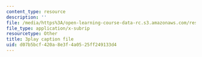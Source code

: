 ```yaml
---
content_type: resource
description: ''
file: /media/https%3A/open-learning-course-data-rc.s3.amazonaws.com/res-10-s95-physics-of-covid-19-transmission-fall-2020/d07b5bcf420a8e3f4a0525ff249133d4_jz3HWBmruo.srt
file_type: application/x-subrip
resourcetype: Other
title: 3play caption file
uid: d07b5bcf-420a-8e3f-4a05-25ff249133d4
---
```

